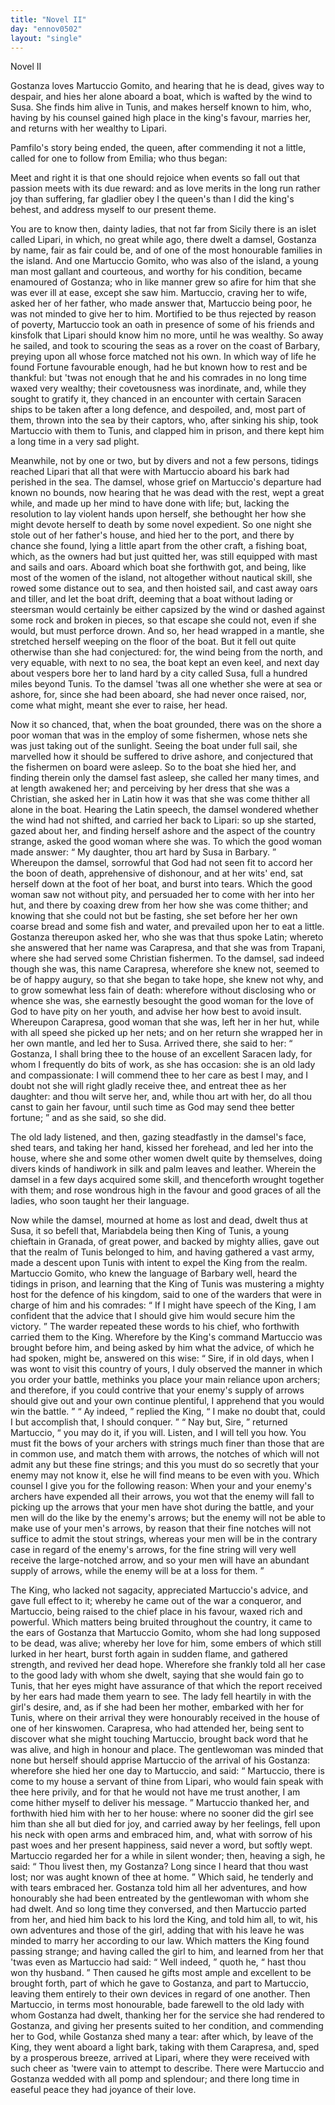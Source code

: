 ```yaml
---
title: "Novel II"
day: "ennov0502"
layout: "single"
---
```

<html>
 <head>
 </head>
 <body>
  <div id="nov0502" type="novella" who="emilia">
   <head>
    Novel II
   </head>
   <argument>
    <p>
     <milestone id="p05020001"/>
     <!--(i)-->
     Gostanza loves Martuccio Gomito, and hearing that he is
 dead, gives way to despair, and hies her alone aboard
 a boat, which is wafted by the wind to Susa. She
 finds him alive in Tunis, and makes herself known to
 him, who, having by his counsel gained high place in
 the king's favour, marries her, and returns with her
 wealthy to Lipari.
     <!--(/i)-->
    </p>
   </argument>
   <div3 type="commentary" who="author">
    <p>
     <milestone id="p05020002"/>
     <!--(sc)-->
     Pamfilo's
     <!--(/sc)-->
     story being ended, the
      queen, after commending it not a little, called for one to follow from Emilia; who thus
      began:
    </p>
   </div3>
   <div3 type="commentary" who="emilia">
    <p>
     <milestone id="p05020003"/>
     Meet and right it is that one should rejoice when events so fall
 out that passion meets with its due reward: and as love merits in
 the long run rather joy than suffering, far gladlier obey I the queen's
 than I did the king's behest, and address myself to our present theme.
    </p>
   </div3>
   <p>
    <milestone id="p05020004"/>
    You are to know then, dainty ladies, that not far from Sicily there is
 an islet called Lipari, in which, no great while ago, there dwelt a
 damsel, Gostanza by name, fair as fair could be, and of one of the
 most honourable families in the island. And one Martuccio Gomito,
 who was also of the island, a young man most gallant and courteous,
 and worthy for his condition, became enamoured of Gostanza;
    <milestone id="p05020005"/>
    who in like manner grew so afire for him that she was ever ill at ease,
 except she saw him. Martuccio, craving her to wife, asked her of
 her father, who made answer that, Martuccio being poor, he was not
 minded to give her to him.
    <milestone id="p05020006"/>
    Mortified to be thus rejected by reason
 of poverty, Martuccio took an oath in presence of some of his friends
 and kinsfolk that Lipari should know him no more, until he was
 wealthy. So away he sailed, and took to scouring the seas as a rover
 on the coast of Barbary, preying upon all whose force matched not
    <pb n="13"/>
    his
 own. In which way of life he found Fortune favourable enough,
 had he but known how to rest and be thankful:
    <milestone id="p05020007"/>
    but 'twas not
 enough that he and his comrades in no long time waxed very
 wealthy; their covetousness was inordinate, and, while they sought
 to gratify it, they chanced in an encounter with certain Saracen ships
 to be taken after a long defence, and despoiled, and, most part of
 them, thrown into the sea by their captors, who, after sinking his
 ship, took Martuccio with them to Tunis, and clapped him in prison,
 and there kept him a long time in a very sad plight.
   </p>
   <p>
    <milestone id="p05020008"/>
    Meanwhile, not by one or two, but by divers and not a few
 persons, tidings reached Lipari that all that were with Martuccio
 aboard his bark had perished in the sea.
    <milestone id="p05020009"/>
    The damsel, whose grief on
 Martuccio's departure had known no bounds, now hearing that he was
 dead with the rest, wept a great while, and made up her mind to
 have done with life; but, lacking the resolution to lay violent hands
 upon herself, she bethought her how she might devote herself to
 death by some novel expedient.
    <milestone id="p05020010"/>
    So one night she stole out of her
 father's house, and hied her to the port, and there by chance she
 found, lying a little apart from the other craft, a fishing boat, which,
 as the owners had but just quitted her, was still equipped with mast
 and sails and oars.
    <milestone id="p05020011"/>
    Aboard which boat she forthwith got, and being,
 like most of the women of the island, not altogether without nautical
 skill, she rowed some distance out to sea, and then hoisted sail, and
 cast away oars and tiller, and let the boat drift,
    <milestone id="p05020012"/>
    deeming that a boat
 without lading or steersman would certainly be either capsized by
 the wind or dashed against some rock and broken in pieces, so that
 escape she could not, even if she would, but must perforce drown.
 And so, her head wrapped in a mantle, she stretched herself weeping
 on the floor of the boat.
    <milestone id="p05020013"/>
    But it fell out quite otherwise than she
 had conjectured: for, the wind being from the north, and very
 equable, with next to no sea, the boat kept an even keel, and next
 day about vespers bore her to land hard by a city called Susa, full a
 hundred miles beyond Tunis.
    <milestone id="p05020014"/>
    To the damsel 'twas all one whether
 she were at sea or ashore, for, since she had been aboard, she had
 never once raised, nor, come what might, meant she ever to raise,
 her head.
   </p>
   <p>
    <milestone id="p05020015"/>
    Now it so chanced, that, when the boat grounded, there was on
 the shore a poor woman that was in the employ of some fishermen,
    <pb n="14"/>
    whose
 nets she was just taking out of the sunlight.
    <milestone id="p05020016"/>
    Seeing the
 boat under full sail, she marvelled how it should be suffered to drive
 ashore, and conjectured that the fishermen on board were asleep. So
 to the boat she hied her, and finding therein only the damsel fast
 asleep, she called her many times, and at length awakened her; and
 perceiving by her dress that she was a Christian, she asked her in
 Latin how it was that she was come thither all alone in the boat.
    <milestone id="p05020017"/>
    Hearing the Latin speech, the damsel wondered whether the wind
 had not shifted, and carried her back to Lipari: so up she started,
 gazed about her, and finding herself ashore and the aspect of the
 country strange, asked the good woman where she was.
    <milestone id="p05020018"/>
    To which
 the good woman made answer:
    <q direct="unspecified">
     My daughter, thou art hard by
 Susa in Barbary.
    </q>
    <milestone id="p05020019"/>
    Whereupon the damsel, sorrowful that God had
 not seen fit to accord her the boon of death, apprehensive of dishonour,
 and at her wits' end, sat herself down at the foot of her
 boat, and burst into tears.
    <milestone id="p05020020"/>
    Which the good woman saw not without
 pity, and persuaded her to come with her into her hut, and there by
 coaxing drew from her how she was come thither; and knowing
 that she could not but be fasting, she set before her her own coarse
 bread and some fish and water, and prevailed upon her to eat a little.
    <milestone id="p05020021"/>
    Gostanza thereupon asked her, who she was that thus spoke Latin;
 whereto she answered that her name was Carapresa, and that she
 was from Trapani, where she had served some Christian fishermen.
    <milestone id="p05020022"/>
    To the damsel, sad indeed though she was, this name Carapresa,
 wherefore she knew not, seemed to be of happy augury, so that she
 began to take hope, she knew not why, and to grow somewhat less
 fain of death: wherefore without disclosing who or whence she was,
 she earnestly besought the good woman for the love of God to have
 pity on her youth, and advise her how best to avoid insult.
    <milestone id="p05020023"/>
    Whereupon
 Carapresa, good woman that she was, left her in her hut, while
 with all speed she picked up her nets; and on her return she wrapped
 her in her own mantle, and led her to Susa.
    <milestone id="p05020024"/>
    Arrived there, she said
 to her:
    <q direct="unspecified">
     Gostanza, I shall bring thee to the house of an excellent
 Saracen lady, for whom I frequently do bits of work, as she has
 occasion: she is an old lady and compassionate: I will commend
 thee to her care as best I may, and I doubt not she will right gladly
 receive thee, and entreat thee as her daughter: and thou wilt serve
 her, and, while thou art with her, do all thou canst to gain her favour,
     <pb n="15"/>
     until
 such time as God may send thee better fortune;
    </q>
    and as she
 said, so she did.
   </p>
   <p>
    <milestone id="p05020025"/>
    The old lady listened, and then, gazing steadfastly in the damsel's
 face, shed tears, and taking her hand, kissed her forehead, and led her
 into the house, where she and some other women dwelt quite by
 themselves, doing divers kinds of handiwork in silk and palm leaves
 and leather.
    <milestone id="p05020026"/>
    Wherein the damsel in a few days acquired some skill,
 and thenceforth wrought together with them; and rose wondrous
 high in the favour and good graces of all the ladies, who soon taught
 her their language.
   </p>
   <!--Giuliana start from here-->
   <p>
    <milestone id="p05020027"/>
    Now while the damsel, mourned at home as lost and dead, dwelt
 thus at Susa, it so befell that, Mariabdela being then King of Tunis,
 a young chieftain in Granada, of great power, and backed by mighty
 allies, gave out that the realm of Tunis belonged to him, and having
 gathered a vast army, made a descent upon Tunis with intent to
      expel the King from the realm.
    <milestone id="p05020028"/>
    Martuccio Gomito, who knew the
 language of Barbary well, heard the tidings in prison, and learning
 that the King of Tunis was mustering a mighty host for the defence
 of his kingdom, said to one of the warders that were in charge of
 him and his comrades:
    <q direct="unspecified">
     If I might have speech of the King, I am
 confident that the advice that I should give him would secure him
 the victory.
    </q>
    <milestone id="p05020029"/>
    The warder repeated these words to his chief, who
 forthwith carried them to the King. Wherefore by the King's command
 Martuccio was brought before him, and being asked by him
 what the advice, of which he had spoken, might be, answered on
 this wise:
    <milestone id="p05020030"/>
    <q direct="unspecified">
     Sire, if in old days, when I was wont to visit this
 country of yours, I duly observed the manner in which you order
 your battle, methinks you place your main reliance upon archers;
 and therefore, if you could contrive that your enemy's supply of
 arrows should give out and your own continue plentiful, I apprehend
 that you would win the battle.
    </q>
    <milestone id="p05020031"/>
    <q direct="unspecified">
     Ay indeed,
    </q>
    replied the King,
    <q direct="unspecified">
     I
 make no doubt that, could I but accomplish that, I should conquer.
    </q>
    <milestone id="p05020032"/>
    <q direct="unspecified">
     Nay but, Sire,
    </q>
    returned Martuccio,
    <q direct="unspecified">
     you may do it, if you will.
 Listen, and I will tell you how. You must fit the bows of your
 archers with strings much finer than those that are in common use,
 and match them with arrows, the notches of which will not admit
 any but these fine strings; and this you must do so secretly that
 your enemy may not know it, else he will find means to be even
     <pb n="16"/>
     with
 you.
     <milestone id="p05020033"/>
     Which counsel I give you for the following reason:
 When your and your enemy's archers have expended all their arrows,
 you wot that the enemy will fall to picking up the arrows that your
 men have shot during the battle, and your men will do the like by
 the enemy's arrows;
     <milestone id="p05020034"/>
     but the enemy will not be able to make use of
 your men's arrows, by reason that their fine notches will not suffice
 to admit the stout strings, whereas your men will be in the contrary
 case in regard of the enemy's arrows, for the fine string will very
 well receive the large-notched arrow, and so your men will have
 an abundant supply of arrows, while the enemy will be at a loss for
 them.
    </q>
   </p>
   <p>
    <milestone id="p05020035"/>
    The King, who lacked not sagacity, appreciated Martuccio's
 advice, and gave full effect to it; whereby he came out of the war
 a conqueror, and Martuccio, being raised to the chief place in his
 favour, waxed rich and powerful.
    <milestone id="p05020036"/>
    Which matters being bruited
 throughout the country, it came to the ears of Gostanza that Martuccio
 Gomito, whom she had long supposed to be dead, was alive;
 whereby her love for him, some embers of which still lurked in her
 heart, burst forth again in sudden flame, and gathered strength, and
 revived her dead hope.
    <milestone id="p05020037"/>
    Wherefore she frankly told all her case to
 the good lady with whom she dwelt, saying that she would fain go
 to Tunis, that her eyes might have assurance of that which the
 report received by her ears had made them yearn to see.
    <milestone id="p05020038"/>
    The lady
 fell heartily in with the girl's desire, and, as if she had been her
 mother, embarked with her for Tunis, where on their arrival they
 were honourably received in the house of one of her kinswomen.
    <milestone id="p05020039"/>
    Carapresa, who had attended her, being sent to discover what she
 might touching Martuccio, brought back word that he was alive, and
 high in honour and place. The gentlewoman was minded that none
 but herself should apprise Martuccio of the arrival of his Gostanza:
    <milestone id="p05020040"/>
    wherefore she hied her one day to Martuccio, and said:
    <q direct="unspecified">
     Martuccio,
 there is come to my house a servant of thine from Lipari,
 who would fain speak with thee here privily, and for that he would
 not have me trust another, I am come hither myself to deliver his
 message.
    </q>
    Martuccio thanked her, and forthwith hied him with her
 to her house:
    <milestone id="p05020041"/>
    where no sooner did the girl see him than she all
 but died for joy, and carried away by her feelings, fell upon his neck
 with open arms and embraced him, and, what with sorrow of his
    <pb n="17"/>
    past
 woes and her present happiness, said never a word, but softly
 wept.
    <milestone id="p05020042"/>
    Martuccio regarded her for a while in silent wonder; then,
 heaving a sigh, he said:
    <q direct="unspecified">
     Thou livest then, my Gostanza? Long
 since I heard that thou wast lost; nor was aught known of thee
 at home.
    </q>
    Which said, he tenderly and with tears embraced her.
    <milestone id="p05020043"/>
    Gostanza told him all her adventures, and how honourably she had
 been entreated by the gentlewoman with whom she had dwelt.
    <milestone id="p05020044"/>
    And so long time they conversed, and then Martuccio parted
 from her, and hied him back to his lord the King, and told him
 all, to wit, his own adventures and those of the girl, adding that
 with his leave he was minded to marry her according to our law.
    <milestone id="p05020045"/>
    Which matters the King found passing strange; and having called
 the girl to him, and learned from her that 'twas even as Martuccio
 had said:
    <milestone id="p05020046"/>
    <q direct="unspecified">
     Well indeed,
    </q>
    quoth he,
    <q direct="unspecified">
     hast thou won thy husband.
    </q>
    Then caused he gifts most ample and excellent to be brought forth,
 part of which he gave to Gostanza, and part to Martuccio, leaving
 them entirely to their own devices in regard of one another.
    <milestone id="p05020047"/>
    Then
 Martuccio, in terms most honourable, bade farewell to the old lady
 with whom Gostanza had dwelt, thanking her for the service she
 had rendered to Gostanza, and giving her presents suited to her condition,
 and commending her to God, while Gostanza shed many a
 tear: after which, by leave of the King, they went aboard a light
 bark, taking with them Carapresa, and, sped by a prosperous breeze,
 arrived at Lipari, where they were received with such cheer as 'twere
 vain to attempt to describe.
    <milestone id="p05020048"/>
    There were Martuccio and Gostanza
 wedded with all pomp and splendour; and there long time in
 easeful peace they had joyance of their love.
   </p>
  </div>
 </body>
</html>